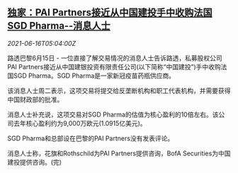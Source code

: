 <!--1623821464000-->
[独家：PAI Partners接近从中国建投手中收购法国SGD Pharma--消息人士](https://cn.reuters.com/article/pe-pai-sgd-pharma-0616-idCNKCS2DS0AS)
------

<div><i>2021-06-16T05:04:00Z</i></div><p>路透巴黎6月15日 - 一位直接了解交易情况的消息人士告诉路透，私募股权公司PAI Partners接近从中国建银投资有限责任公司(以下简称“中国建投”)手中收购法国SGD Pharma。SGD Pharma是一家新冠疫苗药瓶供应商。</p><p>该消息人士周二表示，这项交易将提交给反垄断机构和职工代表机构，并需要获得中国财政部的批准。</p><p>消息人士补充说，这项交易对SGD Pharma的估值为核心盈利的10倍左右。该公司去年核心盈利约为9,000万欧元(1.0915亿美元)。</p><p>SGD Pharma和总部设在巴黎的PAI Partners没有发表评论。</p><p>消息人士称，花旗和Rothschild为PAI Partners提供咨询，BofA Securities为中国建投提供咨询。(完)</p>
